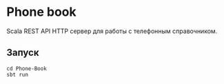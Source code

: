 # Phone book

Scala REST API HTTP сервер для работы с телефонным справочником.

## Запуск

```
cd Phone-Book
sbt run
```